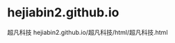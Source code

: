 # hejiabin2.github.io
<a herf="https://hejiabin2.github.io//超凡科技/html/超凡科技.html">超凡科技</a>
hejiabin2.github.io/超凡科技/html/超凡科技.html
